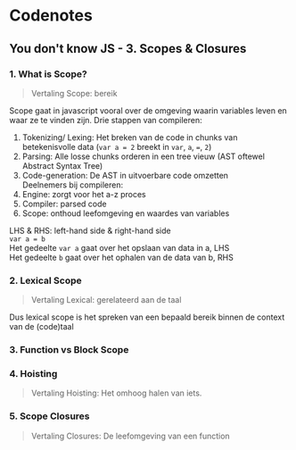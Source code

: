 # Codenotes

## You don't know JS - 3. Scopes & Closures

### 1. What is Scope?
> Vertaling Scope: bereik

Scope gaat in javascript vooral over de omgeving waarin variables leven en waar ze te vinden zijn.
Drie stappen van compileren:
1. Tokenizing/ Lexing: 
Het breken van de code in chunks van betekenisvolle data (`var a = 2` breekt in `var`, `a`, `=`, `2`)
2. Parsing: 
Alle losse chunks orderen in een tree vieuw
(AST oftewel Abstract Syntax Tree)
3. Code-generation: 
De AST in uitvoerbare code omzetten  
Deelnemers bij compileren:
1. Engine: zorgt voor het a-z proces
2. Compiler: parsed code
3. Scope: onthoud leefomgeving en waardes van variables

LHS & RHS: left-hand side & right-hand side  
```var a = b```  
Het gedeelte `var a` gaat over het opslaan van data in a, LHS  
Het gedeelte `b` gaat over het ophalen van de data van b, RHS  

### 2. Lexical Scope
> Vertaling Lexical: gerelateerd aan de taal

Dus lexical scope is het spreken van een bepaald bereik binnen de context van de (code)taal


### 3. Function vs Block Scope


### 4.  Hoisting
> Vertaling Hoisting: Het omhoog halen van iets.


### 5. Scope Closures
> Vertaling Closures: De leefomgeving van een function
